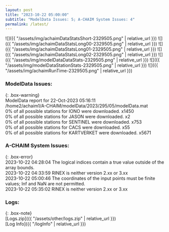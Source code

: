 ```yaml
---
layout: post
title: "2023-10-22 05:00:00"
subtitle: "ModelData Issues: 5; A-CHAIM System Issues: 4"
permalink: /latest/
---
```


![]({{ "/assets/img/achaimDataStatsShort-2329505.png" | relative_url }})
![]({{ "/assets/img/achaimDataStatsLong00-2329505.png" | relative_url }})
![]({{ "/assets/img/achaimDataStatsLong01-2329505.png" | relative_url }})
![]({{ "/assets/img/achaimDataStatsLong02-2329505.png" | relative_url }})
![]({{ "/assets/img/modelDataDataStats-2329505.png" | relative_url }})
![]({{ "/assets/img/modelDataStationStats-2329505.png" | relative_url }})
![]({{ "/assets/img/achaimRunTime-2329505.png" | relative_url }})


### ModelData Issues:  
  
{: .box-warning}  
 ModelData report for 22-Oct-2023 05:16:11   
 /home2/achaim1/A-CHAIM/modelData/2023/295/05/modelData.mat   
 0% of all possible stations for IONO were downloaded. x1450   
 0% of all possible stations for JASON were downloaded. x2   
 0% of all possible stations for SENTINEL were downloaded. x753   
 0% of all possible stations for CACS were downloaded. x55   
 0% of all possible stations for KARTVERKET were downloaded. x5671   
  
### A-CHAIM System Issues:  
  
{: .box-error}  
2023-10-22 04:28:04 The logical indices contain a true value outside of the array bounds.  
2023-10-22 04:33:59 RINEX is neither version 2.xx or 3.xx  
2023-10-22 05:00:46 The coordinates of the input points must be finite values; Inf and NaN are not permitted.  
2023-10-22 05:35:02 RINEX is neither version 2.xx or 3.xx  

### Logs:  
  
{: .box-note}  
[Logs.zip]({{ "/assets/other/logs.zip" | relative_url }})  
[Log Info]({{ "/logInfo" | relative_url }})  
